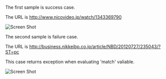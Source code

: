The first sample is success case.

The URL is <http://www.nicovideo.jp/watch/1343369790>

![Screen Shot](http://farm8.staticflickr.com/7118/7660481312_c8997f74a7_o.png)

The second sample is failure case.

The URL is <http://business.nikkeibp.co.jp/article/NBD/20120727/235043/?ST=pc>

This case returns exception when evaluating 'match' valiable.

![Screen Shot](http://farm9.staticflickr.com/8152/7660481154_69e37e049b_o.png)
